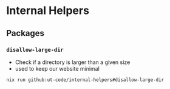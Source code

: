 # Internal Helpers

## Packages

### `disallow-large-dir`

- Check if a directory is larger than a given size
- used to keep our website minimal

```bash
nix run github:ut-code/internal-helpers#disallow-large-dir
```

